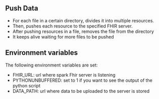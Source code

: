 Push Data
----------

- For each file in a certain directory, divides it into multiple resources.     
- Then, pushes each resource to the specified FHIR server.      
- After pushing resources in a file, removes the file from the directory   
- It keeps alive waiting for more files to be pushed   


## Environment variables    

The following environment variables are set:   
- FHIR_URL: url where spark Fhir server is listening    
- PYTHONUNBUFFERED: set to 1 if you want to see the output of the python script    
- DATA_PATH: url where data to be uploaded to the server is stored   
